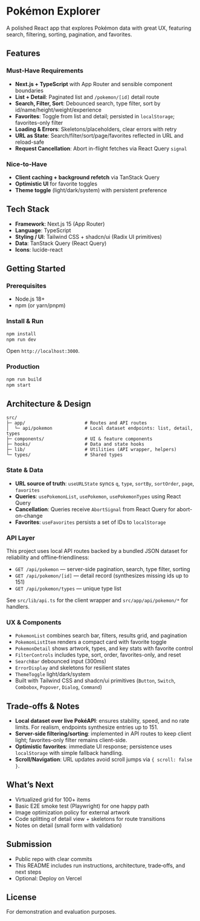 # Pokémon Explorer

A polished React app that explores Pokémon data with great UX, featuring search, filtering, sorting, pagination, and favorites.

## Features

### Must‑Have Requirements
- **Next.js + TypeScript** with App Router and sensible component boundaries
- **List + Detail**: Paginated list and `/pokemon/[id]` detail route
- **Search, Filter, Sort**: Debounced search, type filter, sort by id/name/height/weight/experience
- **Favorites**: Toggle from list and detail; persisted in `localStorage`; favorites-only filter
- **Loading & Errors**: Skeletons/placeholders, clear errors with retry
- **URL as State**: Search/filter/sort/page/favorites reflected in URL and reload-safe
- **Request Cancellation**: Abort in-flight fetches via React Query `signal`

### Nice‑to‑Have
- **Client caching + background refetch** via TanStack Query
- **Optimistic UI** for favorite toggles
- **Theme toggle** (light/dark/system) with persistent preference

## Tech Stack
- **Framework**: Next.js 15 (App Router)
- **Language**: TypeScript
- **Styling / UI**: Tailwind CSS + shadcn/ui (Radix UI primitives)
- **Data**: TanStack Query (React Query)
- **Icons**: lucide-react

## Getting Started

### Prerequisites
- Node.js 18+
- npm (or yarn/pnpm)

### Install & Run
```bash
npm install
npm run dev
```
Open `http://localhost:3000`.

### Production
```bash
npm run build
npm start
```

## Architecture & Design

```
src/
├─ app/                      # Routes and API routes
│  └─ api/pokemon            # Local dataset endpoints: list, detail, types
├─ components/               # UI & feature components
├─ hooks/                    # Data and state hooks
├─ lib/                      # Utilities (API wrapper, helpers)
└─ types/                    # Shared types
```

### State & Data
- **URL source of truth**: `useURLState` syncs `q`, `type`, `sortBy`, `sortOrder`, `page`, `favorites`
- **Queries**: `usePokemonList`, `usePokemon`, `usePokemonTypes` using React Query
- **Cancellation**: Queries receive `AbortSignal` from React Query for abort-on-change
- **Favorites**: `useFavorites` persists a set of IDs to `localStorage`

### API Layer
This project uses local API routes backed by a bundled JSON dataset for reliability and offline‑friendliness:
- `GET /api/pokemon` — server-side pagination, search, type filter, sorting
- `GET /api/pokemon/[id]` — detail record (synthesizes missing ids up to 151)
- `GET /api/pokemon/types` — unique type list

See `src/lib/api.ts` for the client wrapper and `src/app/api/pokemon/*` for handlers.

### UX & Components
- `PokemonList` combines search bar, filters, results grid, and pagination
- `PokemonListItem` renders a compact card with favorite toggle
- `PokemonDetail` shows artwork, types, and key stats with favorite control
- `FilterControls` includes type, sort, order, favorites-only, and reset
- `SearchBar` debounced input (300ms)
- `ErrorDisplay` and skeletons for resilient states
- `ThemeToggle` light/dark/system
- Built with Tailwind CSS and shadcn/ui primitives (`Button`, `Switch`, `Combobox`, `Popover`, `Dialog`, `Command`)

## Trade‑offs & Notes
- **Local dataset over live PokéAPI**: ensures stability, speed, and no rate limits. For realism, endpoints synthesize entries up to 151.
- **Server-side filtering/sorting**: implemented in API routes to keep client light; favorites-only filter remains client-side.
- **Optimistic favorites**: immediate UI response; persistence uses `localStorage` with simple fallback handling.
- **Scroll/Navigation**: URL updates avoid scroll jumps via `{ scroll: false }`.

## What’s Next
- Virtualized grid for 100+ items
- Basic E2E smoke test (Playwright) for one happy path
- Image optimization policy for external artwork
- Code splitting of detail view + skeletons for route transitions
- Notes on detail (small form with validation)

## Submission
- Public repo with clear commits
- This README includes run instructions, architecture, trade‑offs, and next steps
- Optional: Deploy on Vercel

## License
For demonstration and evaluation purposes.